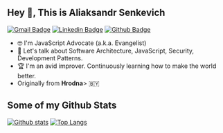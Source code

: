 ## Hey 👋, This is Aliaksandr Senkevich
[![Gmail Badge](https://img.shields.io/badge/-puskin1914@gmail.com-c14438?style=flat&logo=Gmail&logoColor=white&link=mailto:puskin1914@gmail.com)](mailto:puskin1914@gmail.com) 
[![Linkedin Badge](https://img.shields.io/badge/-bb039419a-0072b1?style=flat&logo=Linkedin&logoColor=white&link=https://www.linkedin.com/in/bb039419a/)](https://www.linkedin.com/in/bb039419a/) [![Github Badge](https://img.shields.io/badge/-Aliaksandrsen-grey?style=flat&logo=github&logoColor=white&link=https://github.com/Aliaksandrsen/)](https://www.github.com/Aliaksandrsen/) <p align='left'>
- 🤓 I'm JavaScript Advocate (a.k.a. Evangelist)
- 💬 Let's talk about Software Architecture, JavaScript, Security, Development Patterns.
- 🏆 I'm an avid improver. Continuously learning how to make the world better.
- Originally from **Hrodna**> 🇧🇾</p>
## Some of my Github Stats


[![Github stats](https://github-readme-stats.vercel.app/api?username=Aliaksandrsen&show_icons=true&include_all_commits=true)](https://github.com/Aliaksandrsen/github-readme-stats)
[![Top Langs](https://github-readme-stats.vercel.app/api/top-langs/?username=Aliaksandrsen&layout=compact)](https://github.com/Aliaksandrsen/github-readme-stats)
